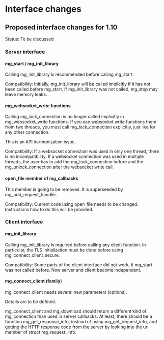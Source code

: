 # Interface changes

## Proposed interface changes for 1.10

Status: To be discussed

### Server interface

#### mg\_start / mg\_init\_library

Calling mg\_init\_library is recommended before calling mg\_start.

Compatibility:
Initially, mg\_init\_library will be called implicitly if it has 
not been called before mg\_start.
If mg\_init\_library was not called, mg\_stop may leave memory leaks.

#### mg\_websocket\_write functions

Calling mg\_lock\_connection is no longer called implicitly
in mg\_websocket\_write functions. 
If you use websocket write functions them from two threads,
you must call mg\_lock\_connection explicitly, just like for any
other connection.

This is an API harmonization issue.

Compatibility:
If a websocket connection was used in only one thread, there is
no incompatibility. If a websocket connection was used in multiple
threads, the user has to add the mg\_lock\_connection before and
the mg\_unlock\_connection after the websocket write call.

#### open\_file member of mg\_callbacks

This member is going to be removed.
It is superseeded by mg\_add\_request\_handler.

Compatibility:
Current code using open\_file needs to be changed.
Instructions how to do this will be provided.


### Client interface


#### mg\_init\_library

Calling mg\_init\_library is required before calling any client
function. In particular, the TLS initialization must be done
before using mg\_connect\_client\_secure.

Compatibility:
Some parts of the client interface did not work, if mg\_start
was not called before. Now server and client become independent.

#### mg\_connect\_client (family)

mg_connect_client needs several new parameters (options).

Details are to be defined.

mg_connect_client and mg_download should return a different kind of
mg_connection than used in server callbacks. At least, there should
be a function mg_get_response_info, instead of using 
mg_get_request_info, and getting the HTTP response code from the
server by looking into the uri member of struct mg_request_info.



